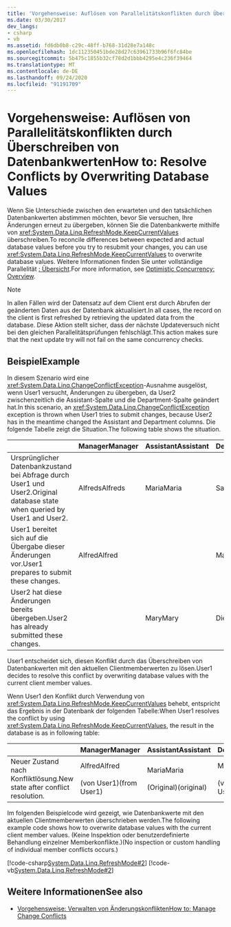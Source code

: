 ```yaml
---
title: 'Vorgehensweise: Auflösen von Parallelitätskonflikten durch Überschreiben von Datenbankwerten'
ms.date: 03/30/2017
dev_langs:
- csharp
- vb
ms.assetid: fd6db0b8-c29c-48ff-b768-31d28e7a148c
ms.openlocfilehash: 1dc112350451bde28d27c63961733b96f6fc84be
ms.sourcegitcommit: 5b475c1855b32cf78d2d1bbb4295e4c236f39464
ms.translationtype: MT
ms.contentlocale: de-DE
ms.lasthandoff: 09/24/2020
ms.locfileid: "91191709"
---
```

# <a name="how-to-resolve-conflicts-by-overwriting-database-values"></a><span data-ttu-id="c54ee-102">Vorgehensweise: Auflösen von Parallelitätskonflikten durch Überschreiben von Datenbankwerten</span><span class="sxs-lookup"><span data-stu-id="c54ee-102">How to: Resolve Conflicts by Overwriting Database Values</span></span>

<span data-ttu-id="c54ee-103">Wenn Sie Unterschiede zwischen den erwarteten und den tatsächlichen Datenbankwerten abstimmen möchten, bevor Sie versuchen, Ihre Änderungen erneut zu übergeben, können Sie die Datenbankwerte mithilfe von <xref:System.Data.Linq.RefreshMode.KeepCurrentValues> überschreiben.</span><span class="sxs-lookup"><span data-stu-id="c54ee-103">To reconcile differences between expected and actual database values before you try to resubmit your changes, you can use <xref:System.Data.Linq.RefreshMode.KeepCurrentValues> to overwrite database values.</span></span> <span data-ttu-id="c54ee-104">Weitere Informationen finden Sie unter vollständige Parallelität [: Übersicht](optimistic-concurrency-overview.md).</span><span class="sxs-lookup"><span data-stu-id="c54ee-104">For more information, see [Optimistic Concurrency: Overview](optimistic-concurrency-overview.md).</span></span>  
  
> [!NOTE]
> <span data-ttu-id="c54ee-105">In allen Fällen wird der Datensatz auf dem Client erst durch Abrufen der geänderten Daten aus der Datenbank aktualisiert.</span><span class="sxs-lookup"><span data-stu-id="c54ee-105">In all cases, the record on the client is first refreshed by retrieving the updated data from the database.</span></span> <span data-ttu-id="c54ee-106">Diese Aktion stellt sicher, dass der nächste Updateversuch nicht bei den gleichen Parallelitätsprüfungen fehlschlägt.</span><span class="sxs-lookup"><span data-stu-id="c54ee-106">This action makes sure that the next update try will not fail on the same concurrency checks.</span></span>  
  
## <a name="example"></a><span data-ttu-id="c54ee-107">Beispiel</span><span class="sxs-lookup"><span data-stu-id="c54ee-107">Example</span></span>  

 <span data-ttu-id="c54ee-108">In diesem Szenario wird eine <xref:System.Data.Linq.ChangeConflictException>-Ausnahme ausgelöst, wenn User1 versucht, Änderungen zu übergeben, da User2 zwischenzeitlich die Assistant-Spalte und die Department-Spalte geändert hat.</span><span class="sxs-lookup"><span data-stu-id="c54ee-108">In this scenario, an <xref:System.Data.Linq.ChangeConflictException> exception is thrown when User1 tries to submit changes, because User2 has in the meantime changed the Assistant and Department columns.</span></span> <span data-ttu-id="c54ee-109">Die folgende Tabelle zeigt die Situation.</span><span class="sxs-lookup"><span data-stu-id="c54ee-109">The following table shows the situation.</span></span>  
  
||<span data-ttu-id="c54ee-110">Manager</span><span class="sxs-lookup"><span data-stu-id="c54ee-110">Manager</span></span>|<span data-ttu-id="c54ee-111">Assistant</span><span class="sxs-lookup"><span data-stu-id="c54ee-111">Assistant</span></span>|<span data-ttu-id="c54ee-112">Department</span><span class="sxs-lookup"><span data-stu-id="c54ee-112">Department</span></span>|  
|------|-------------|---------------|----------------|  
|<span data-ttu-id="c54ee-113">Ursprünglicher Datenbankzustand bei Abfrage durch User1 und User2.</span><span class="sxs-lookup"><span data-stu-id="c54ee-113">Original database state when queried by User1 and User2.</span></span>|<span data-ttu-id="c54ee-114">Alfreds</span><span class="sxs-lookup"><span data-stu-id="c54ee-114">Alfreds</span></span>|<span data-ttu-id="c54ee-115">Maria</span><span class="sxs-lookup"><span data-stu-id="c54ee-115">Maria</span></span>|<span data-ttu-id="c54ee-116">Sales</span><span class="sxs-lookup"><span data-stu-id="c54ee-116">Sales</span></span>|  
|<span data-ttu-id="c54ee-117">User1 bereitet sich auf die Übergabe dieser Änderungen vor.</span><span class="sxs-lookup"><span data-stu-id="c54ee-117">User1 prepares to submit these changes.</span></span>|<span data-ttu-id="c54ee-118">Alfred</span><span class="sxs-lookup"><span data-stu-id="c54ee-118">Alfred</span></span>||<span data-ttu-id="c54ee-119">Marketing</span><span class="sxs-lookup"><span data-stu-id="c54ee-119">Marketing</span></span>|  
|<span data-ttu-id="c54ee-120">User2 hat diese Änderungen bereits übergeben.</span><span class="sxs-lookup"><span data-stu-id="c54ee-120">User2 has already submitted these changes.</span></span>||<span data-ttu-id="c54ee-121">Mary</span><span class="sxs-lookup"><span data-stu-id="c54ee-121">Mary</span></span>|<span data-ttu-id="c54ee-122">Dienst</span><span class="sxs-lookup"><span data-stu-id="c54ee-122">Service</span></span>|  
  
 <span data-ttu-id="c54ee-123">User1 entscheidet sich, diesen Konflikt durch das Überschreiben von Datenbankwerten mit den aktuellen Clientmemberwerten zu lösen.</span><span class="sxs-lookup"><span data-stu-id="c54ee-123">User1 decides to resolve this conflict by overwriting database values with the current client member values.</span></span>  
  
 <span data-ttu-id="c54ee-124">Wenn User1 den Konflikt durch Verwendung von <xref:System.Data.Linq.RefreshMode.KeepCurrentValues> behebt, entspricht das Ergebnis in der Datenbank der folgenden Tabelle:</span><span class="sxs-lookup"><span data-stu-id="c54ee-124">When User1 resolves the conflict by using <xref:System.Data.Linq.RefreshMode.KeepCurrentValues>, the result in the database is as in following table:</span></span>  
  
||<span data-ttu-id="c54ee-125">Manager</span><span class="sxs-lookup"><span data-stu-id="c54ee-125">Manager</span></span>|<span data-ttu-id="c54ee-126">Assistant</span><span class="sxs-lookup"><span data-stu-id="c54ee-126">Assistant</span></span>|<span data-ttu-id="c54ee-127">Department</span><span class="sxs-lookup"><span data-stu-id="c54ee-127">Department</span></span>|  
|------|-------------|---------------|----------------|  
|<span data-ttu-id="c54ee-128">Neuer Zustand nach Konfliktlösung.</span><span class="sxs-lookup"><span data-stu-id="c54ee-128">New state after conflict resolution.</span></span>|<span data-ttu-id="c54ee-129">Alfred</span><span class="sxs-lookup"><span data-stu-id="c54ee-129">Alfred</span></span><br /><br /> <span data-ttu-id="c54ee-130">(von User1)</span><span class="sxs-lookup"><span data-stu-id="c54ee-130">(from User1)</span></span>|<span data-ttu-id="c54ee-131">Maria</span><span class="sxs-lookup"><span data-stu-id="c54ee-131">Maria</span></span><br /><br /> <span data-ttu-id="c54ee-132">(Original)</span><span class="sxs-lookup"><span data-stu-id="c54ee-132">(original)</span></span>|<span data-ttu-id="c54ee-133">Marketing</span><span class="sxs-lookup"><span data-stu-id="c54ee-133">Marketing</span></span><br /><br /> <span data-ttu-id="c54ee-134">(von User1)</span><span class="sxs-lookup"><span data-stu-id="c54ee-134">(from User1)</span></span>|  
  
 <span data-ttu-id="c54ee-135">Im folgenden Beispielcode wird gezeigt, wie Datenbankwerte mit den aktuellen Clientmemberwerten überschrieben werden.</span><span class="sxs-lookup"><span data-stu-id="c54ee-135">The following example code shows how to overwrite database values with the current client member values.</span></span> <span data-ttu-id="c54ee-136">(Keine Inspektion oder benutzerdefinierte Behandlung einzelner Memberkonflikte.)</span><span class="sxs-lookup"><span data-stu-id="c54ee-136">(No inspection or custom handling of individual member conflicts occurs.)</span></span>  
  
 [!code-csharp[System.Data.Linq.RefreshMode#2](../../../../../../samples/snippets/csharp/VS_Snippets_Data/system.data.linq.refreshmode/cs/program.cs#2)]
 [!code-vb[System.Data.Linq.RefreshMode#2](../../../../../../samples/snippets/visualbasic/VS_Snippets_Data/system.data.linq.refreshmode/vb/module1.vb#2)]  
  
## <a name="see-also"></a><span data-ttu-id="c54ee-137">Weitere Informationen</span><span class="sxs-lookup"><span data-stu-id="c54ee-137">See also</span></span>

- [<span data-ttu-id="c54ee-138">Vorgehensweise: Verwalten von Änderungskonflikten</span><span class="sxs-lookup"><span data-stu-id="c54ee-138">How to: Manage Change Conflicts</span></span>](how-to-manage-change-conflicts.md)
